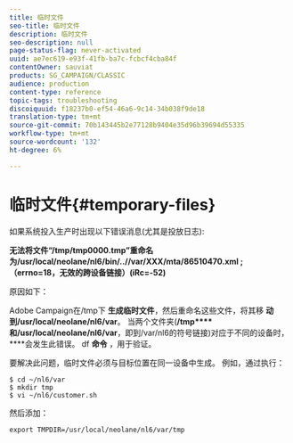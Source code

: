 ```yaml
---
title: 临时文件
seo-title: 临时文件
description: 临时文件
seo-description: null
page-status-flag: never-activated
uuid: ae7ec619-e93f-41fb-ba7c-fcbcf4cba84f
contentOwner: sauviat
products: SG_CAMPAIGN/CLASSIC
audience: production
content-type: reference
topic-tags: troubleshooting
discoiquuid: f18237b0-ef54-46a6-9c14-34b038f9de18
translation-type: tm+mt
source-git-commit: 70b143445b2e77128b9404e35d96b39694d55335
workflow-type: tm+mt
source-wordcount: '132'
ht-degree: 6%

---
```



# 临时文件{#temporary-files}

如果系统投入生产时出现以下错误消息(尤其是投放日志):

**无法将文件“/tmp/tmp0000.tmp”重命名为/usr/local/neolane/nl6/bin/..//var/XXX/mta/86510470.xml ;（errno=18，无效的跨设备链接）(iRc=-52)**

原因如下：

Adobe Campaign在/tmp下 **生成临时文件**，然后重命名这些文件，将其移 **动到/usr/local/neolane/nl6/var**。 当两个文件夹(**/tmp****和/usr/local/neolane/nl6/var**，即到/var/nl6的符号链接)对应于不同的设备时， ****&#x200B;会发生此错误。 df **命令** ，用于验证。

要解决此问题，临时文件必须与目标位置在同一设备中生成。 例如，通过执行：

```
$ cd ~/nl6/var
$ mkdir tmp
$ vi ~/nl6/customer.sh
```

然后添加：

```
export TMPDIR=/usr/local/neolane/nl6/var/tmp 
```

